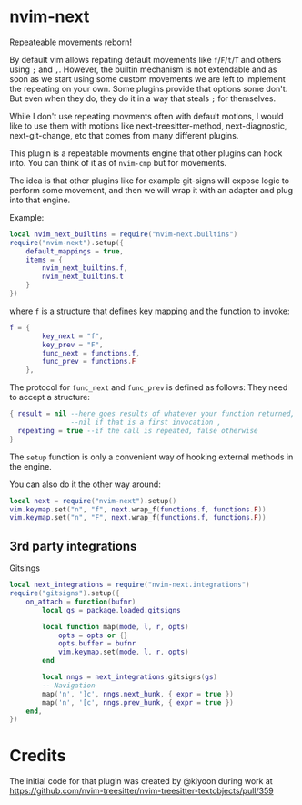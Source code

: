 # nvim-next

Repeateable movements reborn!

By default vim allows repating default movements like `f`/`F`/`t`/`T` and others using `;` and `,`.
However, the builtin mechanism is not extendable and as soon as we start using some custom movements we are left to implement
the repeating on your own. Some plugins provide that options some don't. But even when they do,
they do it in a way that steals `;` for themselves.

While I don't use repeating movments often with default motions,
I would like to use them with motions like next-treesitter-method, next-diagnostic, next-git-change, etc that comes from many different plugins.

This plugin is a repeatable movments engine that other plugins can hook into.
You can think of it as of `nvim-cmp` but for movements.

The idea is that other plugins like for example git-signs will expose logic to perform some movement,
and then we will wrap it with an adapter and plug into that engine.

Example:

```lua
local nvim_next_builtins = require("nvim-next.builtins")
require("nvim-next").setup({
    default_mappings = true,
    items = {
        nvim_next_builtins.f,
        nvim_next_builtins.t
    }
})
```

where `f` is a structure that defines key mapping and the function to invoke:

```lua
f = {
        key_next = "f",
        key_prev = "F",
        func_next = functions.f,
        func_prev = functions.F
    },
```

The protocol for `func_next` and `func_prev` is defined as follows:
They need to accept a structure:

```lua
{ result = nil --here goes results of whatever your function returned,
               --nil if that is a first invocation ,
  repeating = true --if the call is repeated, false otherwise
}
```

The `setup` function is only a convenient way of hooking external methods in the engine.

You can also do it the other way around:

```lua
local next = require("nvim-next").setup()
vim.keymap.set("n", "f", next.wrap_f(functions.f, functions.F))
vim.keymap.set("n", "F", next.wrap_f(functions.f, functions.F))
```

## 3rd party integrations

Gitsings

```lua
local next_integrations = require("nvim-next.integrations")
require("gitsigns").setup({
    on_attach = function(bufnr)
        local gs = package.loaded.gitsigns

        local function map(mode, l, r, opts)
            opts = opts or {}
            opts.buffer = bufnr
            vim.keymap.set(mode, l, r, opts)
        end

        local nngs = next_integrations.gitsigns(gs)
        -- Navigation
        map('n', ']c', nngs.next_hunk, { expr = true })
        map('n', '[c', nngs.prev_hunk, { expr = true })
    end,
})
```

# Credits

The initial code for that plugin was created by @kiyoon during work at https://github.com/nvim-treesitter/nvim-treesitter-textobjects/pull/359
